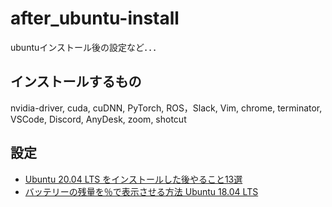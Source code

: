 # after_ubuntu-install
ubuntuインストール後の設定など．．．


## インストールするもの
nvidia-driver, cuda, cuDNN, PyTorch, ROS，Slack, Vim, chrome, terminator, VSCode, Discord, AnyDesk, zoom, shotcut


## 設定
- [Ubuntu 20.04 LTS をインストールした後やること13選](https://qiita.com/outou_hakutou/items/ce06cb3c8c355d5fd87c)
- [バッテリーの残量を％で表示させる方法 Ubuntu 18.04 LTS](https://hiketteiseiotoko.blogspot.com/2019/02/ubuntu-1804-lts_22.html)
